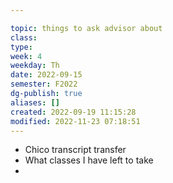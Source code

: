 ---
topic: things to ask advisor about
class: 
type: 
week: 4
weekday: Th
date: 2022-09-15
semester: F2022
dg-publish: true
aliases: []
created: 2022-09-19 11:15:28
modified: 2022-11-23 07:18:51
---

- Chico transcript transfer
- What classes I have left to take
- 